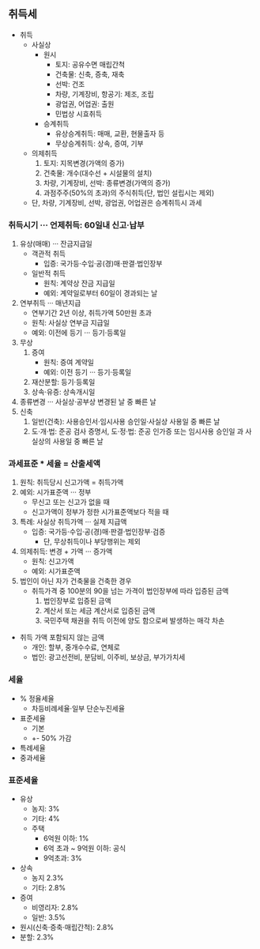## 취득세
- 취득
    - 사실상 
        - 원시
            - 토지: 공유수면 매립간척
            - 건축물: 신축, 증축, 재축
            - 선박: 건조
            - 차량, 기계장비, 항공기: 제조, 조립
            - 광업권, 어업권: 출원
            - 민법상 시효취득
        - 승계취득
            - 유상승계취득: 매매, 교환, 현물출자 등
            - 무상승계취득: 상속, 증여, 기부
    - 의제취득
        1. 토지: 지목변경(가액의 증가)
        2. 건축물: 개수(대수선 + 시설물의 설치)
        3. 차량, 기계장비, 선박: 종류변경(가액의 증가)
        4. 과점주주(50%의 초과)의 주식취득(단, 법인 설립시는 제외)
    - 단, 차량, 기계장비, 선박, 광업권, 어업권은 승계취득시 과세
### 취득시기 ··· 언제취득: 60일내 신고·납부
1. 유상(매매) ··· 잔금지급일
    - 객관적 취득
        - 입증: 국가등·수입·공(경)매·판결·법인장부
    - 일반적 취득
        - 원칙: 계약상 잔금 지급일
        - 예외: 계약일로부터 60일이 경과되는 날
2. 연부취득 ··· 매년지급
    - 연부기간 2년 이상, 취득가액 50만원 초과
    - 원칙: 사실상 연부금 지급일
    - 예외: 이전에 등기 ··· 등기·등록일
3. 무상
    1. 증여
        - 원칙: 증여 계약일
        - 예외: 이전 등기 ··· 등기·등록일
    2. 재산분할: 등기·등록일
    3. 상속·유증: 상속개시일
4. 종류변경 ··· 사실상·공부상 변경된 날 중 빠른 날
5. 신축
    1. 일반(건축): 사용승인서·임시사용 승인일·사실상 사용일 중 빠른 날
    2. 도·개·법: 준공 검사 증명서, 도·정·법: 준공 인가증 또는 임시사용 승인일 과 사실상의 사용일 중 빠른 날
### 과세표준 * 세율 = 산출세액
1. 원칙: 취득당시 신고가액 = 취득가액
2. 예외: 시가표준액 ··· 정부
    - 무신고 또는 신고가 없을 때
    - 신고가액이 정부가 정한 시가표준액보다 적을 때
3. 특례: 사실상 취득가액 ··· 실제 지급액
    - 입증: 국가등·수입·공(경)매·판결·법인장부·검증
        - 단, 무상취득이나 부당행위는 제외
4. 의제취득: 변경 + 가액 ··· 증가액
    - 원칙: 신고가액
    - 예외: 시가표준액
5. 법인이 아닌 자가 건축물을 건축한 경우
    - 취득가격 중 100분의 90을 넘는 가격이 법인장부에 따라 입증된 금액
        1. 법인장부로 입증된 금액
        2. 계산서 또는 세금 계산서로 입증된 금액
        3. 국민주택 채권을 취득 이전에 양도 함으로써 발생하는 매각 차손
- 취득 가액 포함되지 않는 금액
    - 개인: 할부, 중개수수료, 연체로
    - 법인: 광고선전비, 분담비, 이주비, 보상금, 부가가치세
### 세율
- % 정율세율
    - 차등비례세율·일부 단순누진세율
- 표준세율
    - 기본
    - +- 50% 가감
- 특례세율
- 중과세율
### 표준세율
- 유상
    - 농지: 3%
    - 기타: 4%
    - 주택
        - 6억원 이하: 1%
        - 6억 초과 ~ 9억원 이하: 공식
        - 9억초과: 3%
- 상속
    - 농지 2.3%
    - 기타: 2.8%
- 증여
    - 비영리자: 2.8%
    - 일반: 3.5%
- 원시(신축·증축·매립간척): 2.8%
- 분할: 2.3%
